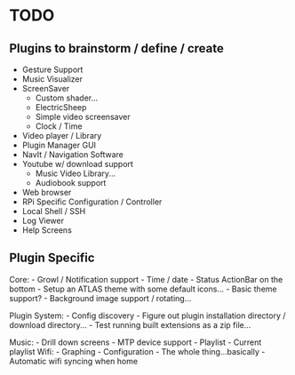 # TODO

## Plugins to brainstorm / define / create

- Gesture Support
- Music Visualizer
- ScreenSaver
    - Custom shader...
    - ElectricSheep
    - Simple video screensaver
    - Clock / Time
- Video player / Library
- Plugin Manager GUI
- NavIt / Navigation Software
- Youtube w/ download support
    - Music Video Library...
    - Audiobook support
- Web browser
- RPi Specific Configuration / Controller
- Local Shell / SSH
- Log Viewer
- Help Screens

## Plugin Specific

Core:
    - Growl / Notification support
    - Time / date
    - Status ActionBar on the bottom
    - Setup an ATLAS theme with some default icons...
    - Basic theme support?
    - Background image support / rotating...

Plugin System:
    - Config discovery
    - Figure out plugin installation directory / download directory...
    - Test running built extensions as a zip file...

Music:
    - Drill down screens
    - MTP device support
    - Playlist
    - Current playlist
Wifi:
    - Graphing
    - Configuration
    - The whole thing...basically
    - Automatic wifi syncing when home
